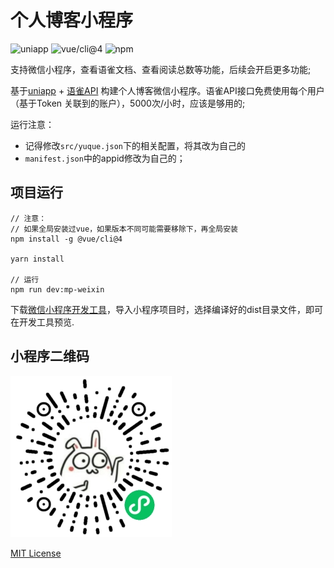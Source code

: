 # 个人博客小程序

![uniapp](https://img.shields.io/badge/-uniapp-orange)
![vue/cli@4](https://img.shields.io/badge/-@vue/cli%40v4-brightgreen)
![npm](https://img.shields.io/badge/-npm-brightgreen)

  支持微信小程序，查看语雀文档、查看阅读总数等功能，后续会开启更多功能;

基于[uniapp](https://uniapp.dcloud.net.cn/quickstart-cli.html) + [语雀API](https://www.yuque.com/yuque/developer/api) 构建个人博客微信小程序。语雀API接口免费使用每个用户（基于Token 关联到的账户），5000次/小时，应该是够用的;

运行注意：
  - 记得修改`src/yuque.json`下的相关配置，将其改为自己的
  - `manifest.json`中的appid修改为自己的；

## 项目运行
```
// 注意：
// 如果全局安装过vue，如果版本不同可能需要移除下，再全局安装
npm install -g @vue/cli@4

yarn install

// 运行
npm run dev:mp-weixin
```
下载[微信小程序开发工具](https://developers.weixin.qq.com/miniprogram/dev/devtools/stable.html)，导入小程序项目时，选择编译好的dist目录文件，即可在开发工具预览.

## 小程序二维码

![](./public/static/gh_4766a66c7f8e_258%20(2).jpg)

[MIT License](./LICENSE)

